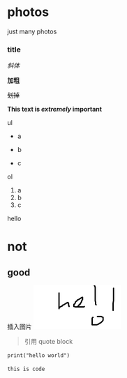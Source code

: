 # photos
just many photos

### title

*斜体*

**加粗**

~~划掉~~

**This text is _extremely_ important**

ul
* a
+ b
- c

ol
1. a
2. b
3. c

hello
###

not
======

good
----

插入图片
![test](https://github.com/techHappy/photos/blob/master/test.jpg)

>引用
>quote
>block

```
print("hello world")
```

``this is code``
